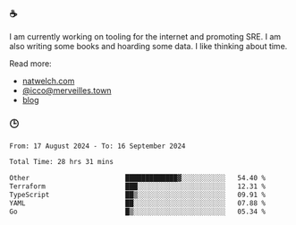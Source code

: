 ### ☕

I am currently working on tooling for the internet and promoting SRE. I am also writing some books and hoarding some data. I like thinking about time. 

Read more:

 - [natwelch.com](https://natwelch.com)
 - [@icco@merveilles.town](https://merveilles.town/@icco)
 - [blog](https://writing.natwelch.com)

### 🕒

<!--START_SECTION:waka-->

```txt
From: 17 August 2024 - To: 16 September 2024

Total Time: 28 hrs 31 mins

Other                        █████████████▓░░░░░░░░░░░   54.40 %
Terraform                    ███░░░░░░░░░░░░░░░░░░░░░░   12.31 %
TypeScript                   ██▒░░░░░░░░░░░░░░░░░░░░░░   09.91 %
YAML                         ██░░░░░░░░░░░░░░░░░░░░░░░   07.88 %
Go                           █▒░░░░░░░░░░░░░░░░░░░░░░░   05.34 %
```

<!--END_SECTION:waka-->
